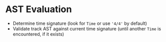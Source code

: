 # AST Evaluation

- Determine time signature (look for `Time` or use `'4/4'` by default)
- Validate track AST against current time signature (until another `Time` is encountered, if it exists) 
